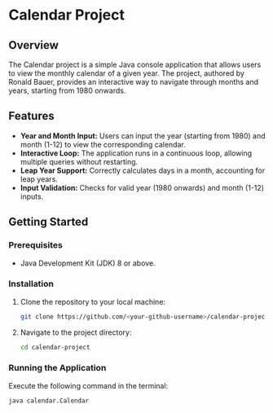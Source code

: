 # Calendar Project

## Overview
The Calendar project is a simple Java console application that allows users to view the monthly calendar of a given year. The project, authored by Ronald Bauer, provides an interactive way to navigate through months and years, starting from 1980 onwards.

## Features
- **Year and Month Input:** Users can input the year (starting from 1980) and month (1-12) to view the corresponding calendar.
- **Interactive Loop:** The application runs in a continuous loop, allowing multiple queries without restarting.
- **Leap Year Support:** Correctly calculates days in a month, accounting for leap years.
- **Input Validation:** Checks for valid year (1980 onwards) and month (1-12) inputs.

## Getting Started

### Prerequisites
- Java Development Kit (JDK) 8 or above.

### Installation
1. Clone the repository to your local machine:
    ```bash
    git clone https://github.com/<your-github-username>/calendar-project.git
    ```
2. Navigate to the project directory:
    ```bash
    cd calendar-project
    ```

### Running the Application
Execute the following command in the terminal:
```bash
java calendar.Calendar
